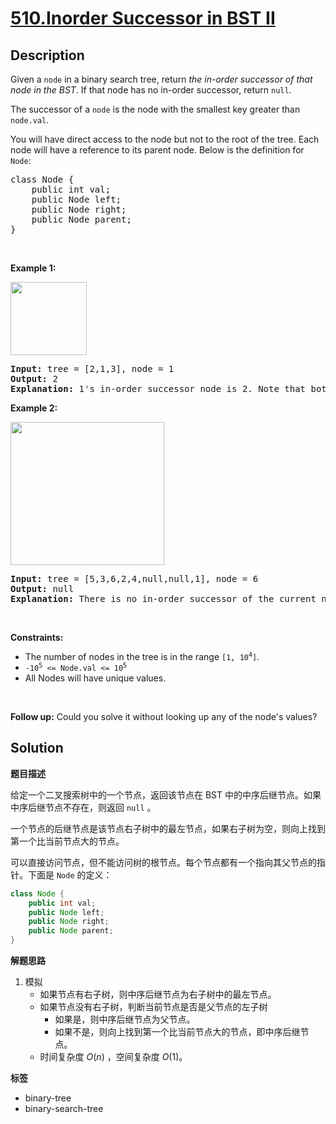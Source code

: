 # [510.Inorder Successor in BST II](https://leetcode.com/problems/inorder-successor-in-bst-ii/description/)

## Description

<p>Given a <code>node</code> in a binary search tree, return <em>the in-order successor of that node in the BST</em>. If that node has no in-order successor, return <code>null</code>.</p>

<p>The successor of a <code>node</code> is the node with the smallest key greater than <code>node.val</code>.</p>

<p>You will have direct access to the node but not to the root of the tree. Each node will have a reference to its parent node. Below is the definition for <code>Node</code>:</p>

<pre>
class Node {
    public int val;
    public Node left;
    public Node right;
    public Node parent;
}
</pre>

<p>&nbsp;</p>
<p><strong class="example">Example 1:</strong></p>
<img alt="" src="https://fastly.jsdelivr.net/gh/doocs/leetcode@main/solution/0500-0599/0510.Inorder%20Successor%20in%20BST%20II/images/285_example_1.png" style="width: 122px; height: 117px;" />
<pre>
<strong>Input:</strong> tree = [2,1,3], node = 1
<strong>Output:</strong> 2
<strong>Explanation:</strong> 1&#39;s in-order successor node is 2. Note that both the node and the return value is of Node type.
</pre>

<p><strong class="example">Example 2:</strong></p>
<img alt="" src="https://fastly.jsdelivr.net/gh/doocs/leetcode@main/solution/0500-0599/0510.Inorder%20Successor%20in%20BST%20II/images/285_example_2.png" style="width: 246px; height: 229px;" />
<pre>
<strong>Input:</strong> tree = [5,3,6,2,4,null,null,1], node = 6
<strong>Output:</strong> null
<strong>Explanation:</strong> There is no in-order successor of the current node, so the answer is null.
</pre>

<p>&nbsp;</p>
<p><strong>Constraints:</strong></p>

<ul>
  <li>The number of nodes in the tree is in the range <code>[1, 10<sup>4</sup>]</code>.</li>
  <li><code>-10<sup>5</sup> &lt;= Node.val &lt;= 10<sup>5</sup></code></li>
  <li>All Nodes will have unique values.</li>
</ul>

<p>&nbsp;</p>
<p><strong>Follow up:</strong> Could you solve it without looking up any of the node&#39;s values?</p>

## Solution

**题目描述**

给定一个二叉搜索树中的一个节点，返回该节点在 BST 中的中序后继节点。如果中序后继节点不存在，则返回 `null` 。

一个节点的后继节点是该节点右子树中的最左节点，如果右子树为空，则向上找到第一个比当前节点大的节点。

可以直接访问节点，但不能访问树的根节点。每个节点都有一个指向其父节点的指针。下面是 `Node` 的定义：

```java
class Node {
    public int val;
    public Node left;
    public Node right;
    public Node parent;
}
```

**解题思路**

1. 模拟
   - 如果节点有右子树，则中序后继节点为右子树中的最左节点。
   - 如果节点没有右子树，判断当前节点是否是父节点的左子树
     - 如果是，则中序后继节点为父节点。
     - 如果不是，则向上找到第一个比当前节点大的节点，即中序后继节点。
   - 时间复杂度 $O(n)$ ，空间复杂度 $O(1)$。

**标签**

- binary-tree
- binary-search-tree
